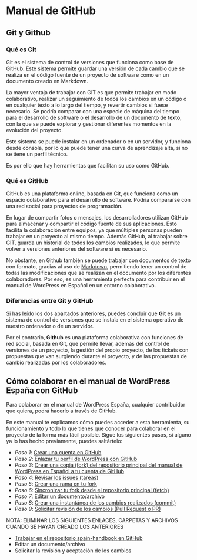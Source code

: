 # Manual de GitHub

## Git y Github

### Qué es Git

Git es el sistema de control de versiones que funciona como base de GitHub. Este sistema permite guardar una versión de cada cambio que se realiza en el código fuente de un proyecto de software como en un documento creado en Markdown.

La mayor ventaja de trabajar con GIT es que permite trabajar en modo colaborativo, realizar un seguimiento de todos los cambios en un código o en cualquier texto a lo largo del tiempo, y revertir cambios si fuese necesario. Se podría comparar con una especie de máquina del tiempo para el desarrollo de software o el desarrollo de un documento de texto, con la que se puede explorar y gestionar diferentes momentos en la evolución del proyecto.

Este sistema se puede instalar en un ordenador o en un servidor, y funciona desde consola, por lo que puede tener una curva de aprendizaje alta, si no se tiene un perfil técnico. 

Es por ello que hay herramientas que facilitan su uso como GitHub.

### Qué es GitHub

GitHub es una plataforma online, basada en Git, que funciona como un espacio colaborativo para el desarrollo de software. Podría compararse con una red social para proyectos de programación. 

En lugar de compartir fotos o mensajes, los desarrolladores utilizan GitHub para almacenar y compartir el código fuente de sus aplicaciones. Esto facilita la colaboración entre equipos, ya que múltiples personas pueden trabajar en un proyecto al mismo tiempo. Además GitHub, al trabajar sobre GIT, guarda un historial de todos los cambios realizados, lo que permite volver a versiones anteriores del software si es necesario. 

No obstante, en Github también se puede trabajar con documentos de texto con formato, gracias al uso de [Markdown](https://es.wordpress.org/team/handbook/manuales/markdown/), permitiendo tener un control de todas las modificaciones que se realizan en el documento por los diferentes colaboradores. Por eso, es una herramienta perfecta para contribuir en el manual de WordPress en Español en un entorno colaborativo.

### Diferencias entre Git y GitHub

Si has leído los dos apartados anteriores, puedes concluir que **Git** es un sistema de control de versiones que se instala en el sistema operativo de nuestro ordenador o de un servidor.

Por el contrario, **Github** es una plataforma colaborativa con funciones de red social, basada en Git, que permite llevar, además del control de versiones de un proyecto, la gestión del propio proyecto, de los tickets con propuestas que van surgiendo durante el proyecto, y de las propuestas de cambio realizadas por los colaboradores.

## Cómo colaborar en el manual de WordPress España con GitHub

Para colaborar en el manual de WordPress España, cualquier contribuidor que quiera, podrá hacerlo a través de GitHub.

En este manual te explicamos cómo puedes acceder a esta herramienta, su funcionamiento y todo lo que tienes que conocer para colaborar en el proyecto de la forma más fácil posible. Sigue los siguientes pasos, si alguno ya lo has hecho previamente, puedes saltártelo:

- _Paso 1_: [Crear una cuenta en GitHub](https://es.wordpress.org/team/handbook/manuales/github/crear/)
- _Paso 2_: [Enlazar tu perfil de WordPress con GitHub](https://es.wordpress.org/team/handbook/manuales/wordpress/sincronizar/)
- _Paso 3_: [Crear una copia (fork) del repositorio principal del manual de WordPress en Español a tu cuenta de GitHub](https://es.wordpress.org/team/handbook/manuales/github/fork/)
- _Paso 4_: [Revisar los issues (tareas)](https://es.wordpress.org/team/handbook/manuales/github/issues/)
- _Paso 5_: [Crear una rama en tu fork](https://es.wordpress.org/team/handbook/manuales/github/rama/)
- _Paso 6_: [Sincronizar tu fork desde el repositorio principal (fetch)](https://es.wordpress.org/team/handbook/manuales/github/fetch/)
- _Paso 7_: [Editar un documento/archivo](https://es.wordpress.org/team/handbook/manuales/github/editardocumento/)
- _Paso 8_: [Crear una instantánea de los cambios realizados (commit)](https://es.wordpress.org/team/handbook/manuales/github/commit/)
- _Paso 9_: [Solicitar revisión de los cambios (Pull Request o PR)](https://es.wordpress.org/team/handbook/manuales/github/pullrequest/)

NOTA: ELIMINAR LOS SIGUIENTES ENLACES, CARPETAS Y ARCHIVOS CUANDO SE HAYAN CREADO LOS ANTERIORES

- [Trabajar en el repositorio spain-handbook en GitHub](https://es.wordpress.org/team/handbook/manuales/github/comofunciona/)
- Editar un documento/archivo
- Solicitar la revisión y aceptación de los cambios
